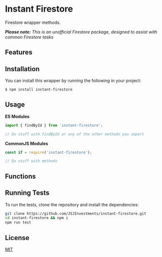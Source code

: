 # Instant Firestore

Firestore wrapper methods.

_**Please note:** This is an unofficial Firestore package, designed to assist with common Firestore tasks_

## Features

## Installation

You can install this wrapper by running the following in your project:

```bash
$ npm install instant-firestore
```

## Usage

**ES Modules**

```javascript
import { findById } from 'instant-firestore';

// Do stuff with findById or any of the other methods you import
```

**CommonJS Modules**

```javascript
const if = require('instant-firestore');

// Do stuff with methods
```

## Functions

## Running Tests

To run the tests, clone the repository and install the dependencies:

```bash
git clone https://github.com/JSJInvestments/instant-firestore.git
cd instant-firestore && npm i
npm run test
```

## License

[MIT](LICENSE)

